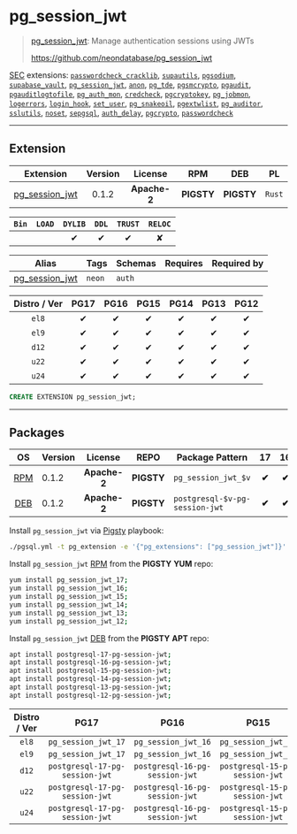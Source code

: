 # pg_session_jwt


> [pg_session_jwt](https://github.com/neondatabase/pg_session_jwt): Manage authentication sessions using JWTs
>
> https://github.com/neondatabase/pg_session_jwt





[SEC](/sec) extensions: [`passwordcheck_cracklib`](/passwordcheck_cracklib), [`supautils`](/supautils), [`pgsodium`](/pgsodium), [`supabase_vault`](/supabase_vault), [`pg_session_jwt`](/pg_session_jwt), [`anon`](/anon), [`pg_tde`](/pg_tde), [`pgsmcrypto`](/pgsmcrypto), [`pgaudit`](/pgaudit), [`pgauditlogtofile`](/pgauditlogtofile), [`pg_auth_mon`](/pg_auth_mon), [`credcheck`](/credcheck), [`pgcryptokey`](/pgcryptokey), [`pg_jobmon`](/pg_jobmon), [`logerrors`](/logerrors), [`login_hook`](/login_hook), [`set_user`](/set_user), [`pg_snakeoil`](/pg_snakeoil), [`pgextwlist`](/pgextwlist), [`pg_auditor`](/pg_auditor), [`sslutils`](/sslutils), [`noset`](/noset), [`sepgsql`](/sepgsql), [`auth_delay`](/auth_delay), [`pgcrypto`](/pgcrypto), [`passwordcheck`](/passwordcheck)


-------
## Extension


| Extension | Version | License | RPM | DEB | PL |
|-----------|:-------:|:-------:|:---:|:---:|:--:|
| [pg_session_jwt](https://github.com/neondatabase/pg_session_jwt) | 0.1.2 | **<span class="tccyan">Apache-2</span>** | **<span class="tcwarn">PIGSTY</span>** | **<span class="tcwarn">PIGSTY</span>** | `Rust` |



| `Bin` | `LOAD` | `DYLIB` | `DDL` | `TRUST` | `RELOC` |
|:-----:|:------:|:-------:|:-----:|:-------:|:-------:|
|  |  | <span class="tcblue">✔</span> | <span class="tcblue">✔</span> | <span class="tcblue">✔</span> | <span class="tcwarn">✘</span> |



| Alias | Tags | Schemas | Requires | Required by |
|-------|------|---------|----------|-------------|
| [pg_session_jwt](/pg_session_jwt) | `neon` | `auth` |  |  |



| Distro / Ver | PG17 | PG16 | PG15 | PG14 | PG13 | PG12 |
|:------------:|:----:|:----:|:----:|:----:|:----:|:----:|
| `el8` | <span class="tcblue">✔</span> | <span class="tcblue">✔</span> | <span class="tcblue">✔</span> | <span class="tcblue">✔</span> | <span class="tcblue">✔</span> | <span class="tcblue">✔</span> |
| `el9` | <span class="tcblue">✔</span> | <span class="tcblue">✔</span> | <span class="tcblue">✔</span> | <span class="tcblue">✔</span> | <span class="tcblue">✔</span> | <span class="tcblue">✔</span> |
| `d12` | <span class="tcblue">✔</span> | <span class="tcblue">✔</span> | <span class="tcblue">✔</span> | <span class="tcblue">✔</span> | <span class="tcblue">✔</span> | <span class="tcblue">✔</span> |
| `u22` | <span class="tcblue">✔</span> | <span class="tcblue">✔</span> | <span class="tcblue">✔</span> | <span class="tcblue">✔</span> | <span class="tcblue">✔</span> | <span class="tcblue">✔</span> |
| `u24` | <span class="tcblue">✔</span> | <span class="tcblue">✔</span> | <span class="tcblue">✔</span> | <span class="tcblue">✔</span> | <span class="tcblue">✔</span> | <span class="tcblue">✔</span> |





```sql
CREATE EXTENSION pg_session_jwt;
```

-----------


## Packages


| OS | Version | License | REPO | Package Pattern | 17 | 16 | 15 | 14 | 13 | 12 | Dependency |
|:--:|---------|:-------:|:----:|-----------------|:--:|:--:|:--:|:--:|:--:|:--:|------------|
| [RPM](/rpm) | 0.1.2 | **<span class="tccyan">Apache-2</span>** | **<span class="tcwarn">PIGSTY</span>** | `pg_session_jwt_$v` | **<span class="tcwarn">✔</span>** | **<span class="tcwarn">✔</span>** | **<span class="tcwarn">✔</span>** | **<span class="tcwarn">✔</span>** |  |  |  |
| [DEB](/deb) | 0.1.2 | **<span class="tccyan">Apache-2</span>** | **<span class="tcwarn">PIGSTY</span>** | `postgresql-$v-pg-session-jwt` | **<span class="tcwarn">✔</span>** | **<span class="tcwarn">✔</span>** | **<span class="tcwarn">✔</span>** | **<span class="tcwarn">✔</span>** |  |  |  |



Install `pg_session_jwt` via [Pigsty](https://pigsty.io/docs/pgext/usage/install/) playbook:

```bash
./pgsql.yml -t pg_extension -e '{"pg_extensions": ["pg_session_jwt"]}'
```


Install `pg_session_jwt` [RPM](/rpm) from the **<span class="tcwarn">PIGSTY</span>** **YUM** repo:

```bash
yum install pg_session_jwt_17;
yum install pg_session_jwt_16;
yum install pg_session_jwt_15;
yum install pg_session_jwt_14;
yum install pg_session_jwt_13;
yum install pg_session_jwt_12;
```


Install `pg_session_jwt` [DEB](/deb) from the **<span class="tcwarn">PIGSTY</span>** **APT** repo:

```bash
apt install postgresql-17-pg-session-jwt;
apt install postgresql-16-pg-session-jwt;
apt install postgresql-15-pg-session-jwt;
apt install postgresql-14-pg-session-jwt;
apt install postgresql-13-pg-session-jwt;
apt install postgresql-12-pg-session-jwt;
```




| Distro / Ver | PG17 | PG16 | PG15 | PG14 | PG13 | PG12 |
|:------------:|:----:|:----:|:----:|:----:|:----:|:----:|
| `el8` | `pg_session_jwt_17` | `pg_session_jwt_16` | `pg_session_jwt_15` | `pg_session_jwt_14` | `pg_session_jwt_13` | `pg_session_jwt_12` |
| `el9` | `pg_session_jwt_17` | `pg_session_jwt_16` | `pg_session_jwt_15` | `pg_session_jwt_14` | `pg_session_jwt_13` | `pg_session_jwt_12` |
| `d12` | `postgresql-17-pg-session-jwt` | `postgresql-16-pg-session-jwt` | `postgresql-15-pg-session-jwt` | `postgresql-14-pg-session-jwt` | `postgresql-13-pg-session-jwt` | `postgresql-12-pg-session-jwt` |
| `u22` | `postgresql-17-pg-session-jwt` | `postgresql-16-pg-session-jwt` | `postgresql-15-pg-session-jwt` | `postgresql-14-pg-session-jwt` | `postgresql-13-pg-session-jwt` | `postgresql-12-pg-session-jwt` |
| `u24` | `postgresql-17-pg-session-jwt` | `postgresql-16-pg-session-jwt` | `postgresql-15-pg-session-jwt` | `postgresql-14-pg-session-jwt` | `postgresql-13-pg-session-jwt` | `postgresql-12-pg-session-jwt` |





